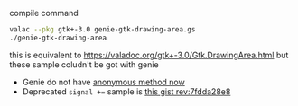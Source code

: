  compile command

```bash
valac --pkg gtk+-3.0 genie-gtk-drawing-area.gs
./genie-gtk-drawing-area
```

this is equivalent to https://valadoc.org/gtk+-3.0/Gtk.DrawingArea.html
but these sample coludn't be got with genie
- Genie do not have [anonymous method now](
    https://bugzilla.gnome.org/show_bug.cgi?id=746704)
- Deprecated `signal +=` sample is [this gist rev:7fdda28e8](
    https://gist.github.com/kuri65536/844b89c1825f2c581d4333d5c8b2a3dd/7fdda28e8bff4df326e2f104ad6ee34aa6cb092b)

